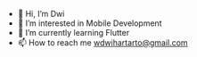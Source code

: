 - 👋 Hi, I’m Dwi
- 👀 I’m interested in Mobile Development
- 🌱 I’m currently learning Flutter
- 📫 How to reach me wdwihartarto@gmail.com

<!---
WahyuDwe/WahyuDwe is a ✨ special ✨ repository because its `README.md` (this file) appears on your GitHub profile.
You can click the Preview link to take a look at your changes.
--->
